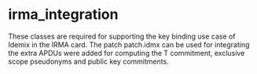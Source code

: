 irma_integration
================

These classes are required for supporting the key binding use case of Idemix in the IRMA card. The patch
patch.idmx can be used for integrating the extra APDUs were added for computing the T commitment, exclusive
scope pseudonyms and public key commitments.

